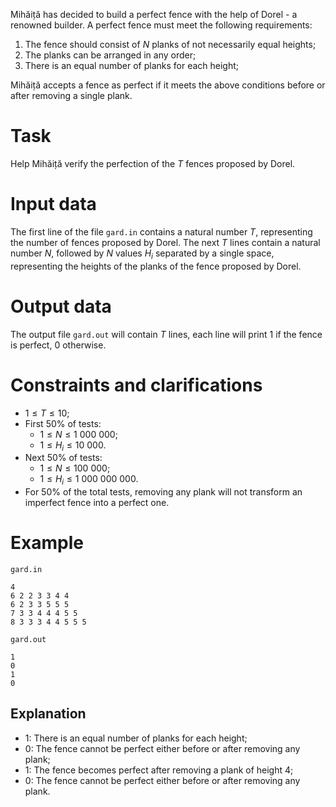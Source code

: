 Mihăiță has decided to build a perfect fence with the help of Dorel - a renowned builder. A perfect fence must meet the following requirements:

1. The fence should consist of $N$ planks of not necessarily equal heights;
2. The planks can be arranged in any order;
3. There is an equal number of planks for each height;

Mihăiță accepts a fence as perfect if it meets the above conditions before or after removing a single plank.

# Task
Help Mihăiță verify the perfection of the $T$ fences proposed by Dorel.

# Input data
The first line of the file `gard.in` contains a natural number $T$, representing the number of fences proposed by Dorel. The next $T$ lines contain a natural number $N$, followed by $N$ values $H_i$ separated by a single space, representing the heights of the planks of the fence proposed by Dorel.

# Output data
The output file `gard.out` will contain $T$ lines, each line will print $1$ if the fence is perfect, $0$ otherwise.

# Constraints and clarifications
* $1 \leq T \leq 10$;
* First 50% of tests:
  * $1 \leq N \leq 1\ 000\ 000$;
  * $1 \leq H_i \leq 10\ 000$.
* Next 50% of tests:
  * $1 \leq N \leq 100\ 000$;
  * $1 \leq H_i \leq 1\ 000\ 000\ 000$.
* For 50% of the total tests, removing any plank will not transform an imperfect fence into a perfect one.

# Example

`gard.in`
```
4
6 2 2 3 3 4 4
6 2 3 3 5 5 5
7 3 3 4 4 4 5 5
8 3 3 3 4 4 5 5 5
```

`gard.out`
```
1
0
1
0
```

## Explanation

- $1$: There is an equal number of planks for each height;
- $0$: The fence cannot be perfect either before or after removing any plank;
- $1$: The fence becomes perfect after removing a plank of height $4$;
- $0$: The fence cannot be perfect either before or after removing any plank.